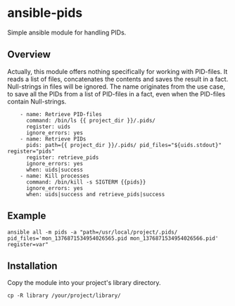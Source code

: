 ansible-pids
============

Simple ansible module for handling PIDs.

## Overview

Actually, this module offers nothing specifically for working with PID-files. It reads a list of files, concatenates the contents and saves the result in a fact. Null-strings in files will be ignored. The name originates from the use case, to save all the PIDs from a list of PID-files in a fact, even when the PID-files contain Null-strings.

```
    - name: Retrieve PID-files
      command: /bin/ls {{ project_dir }}/.pids/
      register: uids
      ignore_errors: yes
    - name: Retrieve PIDs
      pids: path={{ project_dir }}/.pids/ pid_files="${uids.stdout}" register="pids"
      register: retrieve_pids
      ignore_errors: yes
      when: uids|success
    - name: Kill processes
      command: /bin/kill -s SIGTERM {{pids}}
      ignore_errors: yes
      when: uids|success and retrieve_pids|success
```


## Example

```
ansible all -m pids -a "path=/usr/local/project/.pids/ pid_files='mon_1376871534954026565.pid mon_1376871534954026566.pid' register=var"
```
## Installation

Copy the module into your project's library directory.

```
cp -R library /your/project/library/
```

